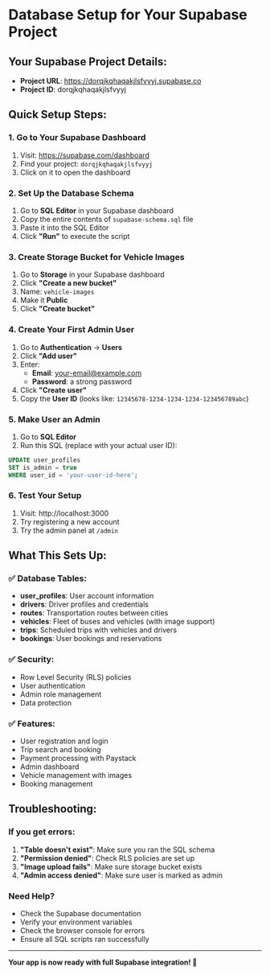 # Database Setup for Your Supabase Project

## Your Supabase Project Details:
- **Project URL**: https://dorqjkqhaqakjlsfvyyj.supabase.co
- **Project ID**: dorqjkqhaqakjlsfvyyj

## Quick Setup Steps:

### 1. Go to Your Supabase Dashboard
1. Visit: https://supabase.com/dashboard
2. Find your project: `dorqjkqhaqakjlsfvyyj`
3. Click on it to open the dashboard

### 2. Set Up the Database Schema
1. Go to **SQL Editor** in your Supabase dashboard
2. Copy the entire contents of `supabase-schema.sql` file
3. Paste it into the SQL Editor
4. Click **"Run"** to execute the script

### 3. Create Storage Bucket for Vehicle Images
1. Go to **Storage** in your Supabase dashboard
2. Click **"Create a new bucket"**
3. Name: `vehicle-images`
4. Make it **Public**
5. Click **"Create bucket"**

### 4. Create Your First Admin User
1. Go to **Authentication** → **Users**
2. Click **"Add user"**
3. Enter:
   - **Email**: your-email@example.com
   - **Password**: a strong password
4. Click **"Create user"**
5. Copy the **User ID** (looks like: `12345678-1234-1234-1234-123456789abc`)

### 5. Make User an Admin
1. Go to **SQL Editor**
2. Run this SQL (replace with your actual user ID):
```sql
UPDATE user_profiles 
SET is_admin = true 
WHERE user_id = 'your-user-id-here';
```

### 6. Test Your Setup
1. Visit: http://localhost:3000
2. Try registering a new account
3. Try the admin panel at `/admin`

## What This Sets Up:

### ✅ Database Tables:
- **user_profiles**: User account information
- **drivers**: Driver profiles and credentials  
- **routes**: Transportation routes between cities
- **vehicles**: Fleet of buses and vehicles (with image support)
- **trips**: Scheduled trips with vehicles and drivers
- **bookings**: User bookings and reservations

### ✅ Security:
- Row Level Security (RLS) policies
- User authentication
- Admin role management
- Data protection

### ✅ Features:
- User registration and login
- Trip search and booking
- Payment processing with Paystack
- Admin dashboard
- Vehicle management with images
- Booking management

## Troubleshooting:

### If you get errors:
1. **"Table doesn't exist"**: Make sure you ran the SQL schema
2. **"Permission denied"**: Check RLS policies are set up
3. **"Image upload fails"**: Make sure storage bucket exists
4. **"Admin access denied"**: Make sure user is marked as admin

### Need Help?
- Check the Supabase documentation
- Verify your environment variables
- Check the browser console for errors
- Ensure all SQL scripts ran successfully

---

**Your app is now ready with full Supabase integration! 🚀**
